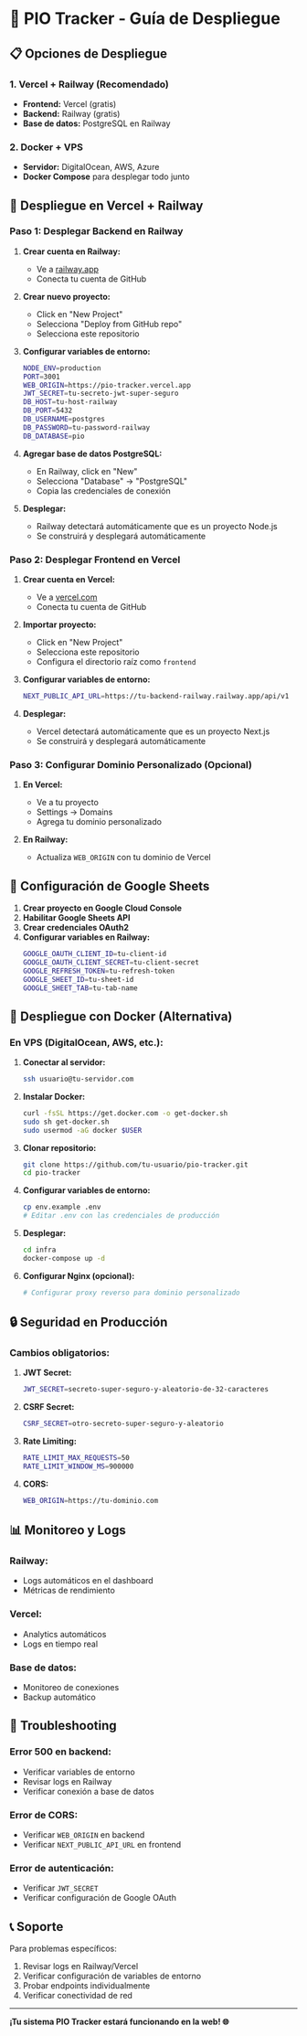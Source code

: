 # 🚀 PIO Tracker - Guía de Despliegue

## 📋 Opciones de Despliegue

### 1. **Vercel + Railway (Recomendado)**
- **Frontend:** Vercel (gratis)
- **Backend:** Railway (gratis)
- **Base de datos:** PostgreSQL en Railway

### 2. **Docker + VPS**
- **Servidor:** DigitalOcean, AWS, Azure
- **Docker Compose** para desplegar todo junto

## 🎯 Despliegue en Vercel + Railway

### Paso 1: Desplegar Backend en Railway

1. **Crear cuenta en Railway:**
   - Ve a [railway.app](https://railway.app)
   - Conecta tu cuenta de GitHub

2. **Crear nuevo proyecto:**
   - Click en "New Project"
   - Selecciona "Deploy from GitHub repo"
   - Selecciona este repositorio

3. **Configurar variables de entorno:**
   ```bash
   NODE_ENV=production
   PORT=3001
   WEB_ORIGIN=https://pio-tracker.vercel.app
   JWT_SECRET=tu-secreto-jwt-super-seguro
   DB_HOST=tu-host-railway
   DB_PORT=5432
   DB_USERNAME=postgres
   DB_PASSWORD=tu-password-railway
   DB_DATABASE=pio
   ```

4. **Agregar base de datos PostgreSQL:**
   - En Railway, click en "New"
   - Selecciona "Database" → "PostgreSQL"
   - Copia las credenciales de conexión

5. **Desplegar:**
   - Railway detectará automáticamente que es un proyecto Node.js
   - Se construirá y desplegará automáticamente

### Paso 2: Desplegar Frontend en Vercel

1. **Crear cuenta en Vercel:**
   - Ve a [vercel.com](https://vercel.com)
   - Conecta tu cuenta de GitHub

2. **Importar proyecto:**
   - Click en "New Project"
   - Selecciona este repositorio
   - Configura el directorio raíz como `frontend`

3. **Configurar variables de entorno:**
   ```bash
   NEXT_PUBLIC_API_URL=https://tu-backend-railway.railway.app/api/v1
   ```

4. **Desplegar:**
   - Vercel detectará automáticamente que es un proyecto Next.js
   - Se construirá y desplegará automáticamente

### Paso 3: Configurar Dominio Personalizado (Opcional)

1. **En Vercel:**
   - Ve a tu proyecto
   - Settings → Domains
   - Agrega tu dominio personalizado

2. **En Railway:**
   - Actualiza `WEB_ORIGIN` con tu dominio de Vercel

## 🔧 Configuración de Google Sheets

1. **Crear proyecto en Google Cloud Console**
2. **Habilitar Google Sheets API**
3. **Crear credenciales OAuth2**
4. **Configurar variables en Railway:**
   ```bash
   GOOGLE_OAUTH_CLIENT_ID=tu-client-id
   GOOGLE_OAUTH_CLIENT_SECRET=tu-client-secret
   GOOGLE_REFRESH_TOKEN=tu-refresh-token
   GOOGLE_SHEET_ID=tu-sheet-id
   GOOGLE_SHEET_TAB=tu-tab-name
   ```

## 🐳 Despliegue con Docker (Alternativa)

### En VPS (DigitalOcean, AWS, etc.):

1. **Conectar al servidor:**
   ```bash
   ssh usuario@tu-servidor.com
   ```

2. **Instalar Docker:**
   ```bash
   curl -fsSL https://get.docker.com -o get-docker.sh
   sudo sh get-docker.sh
   sudo usermod -aG docker $USER
   ```

3. **Clonar repositorio:**
   ```bash
   git clone https://github.com/tu-usuario/pio-tracker.git
   cd pio-tracker
   ```

4. **Configurar variables de entorno:**
   ```bash
   cp env.example .env
   # Editar .env con las credenciales de producción
   ```

5. **Desplegar:**
   ```bash
   cd infra
   docker-compose up -d
   ```

6. **Configurar Nginx (opcional):**
   ```bash
   # Configurar proxy reverso para dominio personalizado
   ```

## 🔒 Seguridad en Producción

### Cambios obligatorios:

1. **JWT Secret:**
   ```bash
   JWT_SECRET=secreto-super-seguro-y-aleatorio-de-32-caracteres
   ```

2. **CSRF Secret:**
   ```bash
   CSRF_SECRET=otro-secreto-super-seguro-y-aleatorio
   ```

3. **Rate Limiting:**
   ```bash
   RATE_LIMIT_MAX_REQUESTS=50
   RATE_LIMIT_WINDOW_MS=900000
   ```

4. **CORS:**
   ```bash
   WEB_ORIGIN=https://tu-dominio.com
   ```

## 📊 Monitoreo y Logs

### Railway:
- Logs automáticos en el dashboard
- Métricas de rendimiento

### Vercel:
- Analytics automáticos
- Logs en tiempo real

### Base de datos:
- Monitoreo de conexiones
- Backup automático

## 🚨 Troubleshooting

### Error 500 en backend:
- Verificar variables de entorno
- Revisar logs en Railway
- Verificar conexión a base de datos

### Error de CORS:
- Verificar `WEB_ORIGIN` en backend
- Verificar `NEXT_PUBLIC_API_URL` en frontend

### Error de autenticación:
- Verificar `JWT_SECRET`
- Verificar configuración de Google OAuth

## 📞 Soporte

Para problemas específicos:
1. Revisar logs en Railway/Vercel
2. Verificar configuración de variables de entorno
3. Probar endpoints individualmente
4. Verificar conectividad de red

---

**¡Tu sistema PIO Tracker estará funcionando en la web! 🌐**
